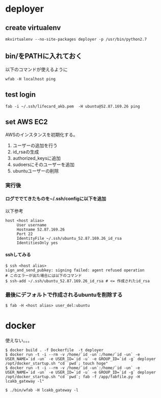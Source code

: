 # deployer
## create virtualenv

``` shell
mkvirtualenv --no-site-packages deployer -p /usr/bin/python2.7
```

## bin/をPATHに入れておく
以下のコマンドが使えるように
``` shell
wfab -H localhost ping
```

## test login
```
fab -i ~/.ssh/lifecard_akb.pem  -H ubuntu@52.87.169.26 ping
```

## set AWS EC2
AWSのインスタンスを初期化する。
1. ユーザーの追加を行う
2. id_rsaの生成
3. authorized_keysに追加
4. sudoersにそのユーザーを追加
5. ubuntuユーザーの削除

### 実行後
#### ログででてきたものを~/.ssh/configに以下を追加
以下参考
```
host <host alias>
     User username
     Hostname 52.87.169.26
     Port 22
     IdentityFile ~/.ssh/ubuntu_52.87.169.26_id_rsa
     IdentitiesOnly yes
```

#### sshしてみる
```
$ ssh <host alias>
sign_and_send_pubkey: signing failed: agent refused operation
# このエラーが出た場合には以下のコマンド
$ ssh-add ~/.ssh/ubuntu_52.87.169.26_id_rsa # <= 作成されたid_rsa
```


### 最後にデフォルトで作成されるubuntuを削除する
```
$ fab -H <host alias> user_del:ubuntu
```


# docker
使えない。。。
``` shell
$ docker build . -f Dockerfile  -t deployer
$ docker run -t -i --rm -v /home/`id -un`:/home/`id -un` -e USER_NAME=`id -un` -e USER_ID=`id -u` -e GROUP_ID=`id -g` deployer /opt/docker_startup.sh "cd `pwd`; touch hoge"
$ docker run -t -i --rm -v /home/`id -un`:/home/`id -un` -e USER_NAME=`id -un` -e USER_ID=`id -u` -e GROUP_ID=`id -g` deployer /opt/docker_startup.sh "cd `pwd`; fab -f /app/fabfile.py -H lcakb_gateway -l"

$ ./bin/wfab -H lcakb_gateway -l
```
